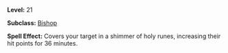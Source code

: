 <!-- TITLE: Spell: Symbol Of Ryltan -->
<!-- SUBTITLE:  -->

**Level:** 21

**Subclass:** [Bishop](bishop)

**Spell Effect:** Covers your target in a shimmer of holy runes, increasing their hit points for 36 minutes.